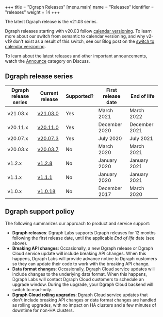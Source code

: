+++
title = "Dgraph Releases"
[menu.main]
  name = "Releases"
  identifier = "releases"
  weight = 14
+++

The latest Dgraph release is the v21.03 series.

Dgraph releases starting with v20.03 follow
[calendar versioning](https://calver.org). To learn more about our switch from
semantic to calendar versioning, and why v2-v19 don't exist as a result of this
switch, see our Blog post on the 
[switch to calendar versioning](https://dgraph.io/blog/post/dgraph-calendar-versioning/).

To learn about the latest releases and other important announcements, watch the
[Announce][] category on Discuss.

[Announce]: https://discuss.dgraph.io/c/announce

## Dgraph release series

 Dgraph release series | Current release | Supported? | First release date | End of life
-----------------------|-----------------|------------|--------------------|--------------
 v21.03.x              | [v21.03.0][]    | Yes        | March 2021         | March 2022
 v20.11.x              | [v20.11.0][]    | Yes        | December 2020      | December 2021
 v20.07.x              | [v20.07.3][]    | Yes        | July 2020          | July 2021
 v20.03.x              | [v20.03.7][]    | No         | March 2020         | March 2021
 v1.2.x                | [v1.2.8][]      | No         | January 2020       | January 2021
 v1.1.x                | [v1.1.1][]      | No         | January 2020       | January 2021
 v1.0.x                | [v1.0.18][]     | No         | December 2017      | March 2020


[v21.03.0]: https://discuss.dgraph.io/t/release-notes-v21-03-0-resilient-rocket/13587
[v20.11.0]: https://discuss.dgraph.io/t/release-notes-v20-11-0-tenacious-tchalla/11942
[v20.07.3]: https://discuss.dgraph.io/t/dgraph-v20-07-3-release/12107
[v20.03.7]: https://discuss.dgraph.io/t/dgraph-v20-03-7-release/12077
[v1.2.8]: https://discuss.dgraph.io/t/dgraph-v1-2-8-release/11183
[v1.1.1]: https://discuss.dgraph.io/t/dgraph-v1-1-1-release/5664
[v1.0.18]: https://discuss.dgraph.io/t/dgraph-v1-0-18-release/5663

## Dgraph support policy

The following summarizes our approach to product and service support:
 
* **Dgraph releases**: Dgraph Labs supports Dgraph releases for 12 months following the
 first release date, until the applicable *End of life* date (see above).
* **Breaking API changes**: Occasionally, a new Dgraph release or Dgraph Cloud
service update will include breaking API changes. When this happens, Dgraph Labs
will provide advance notice to Dgraph customers so they can update their code 
to work with the breaking API change.
* **Data format changes**: Occasionally, Dgraph Cloud service updates will include
changes to the underlying data format. When this happens, Dgraph Labs will contact
Dgraph Cloud customers to schedule an upgrade window. During the upgrade,
your Dgraph Cloud backend will switch to read-only.
* **Dgraph Cloud rolling upgrades**: Dgraph Cloud service updates that don't
include breaking API changes or data format changes are handled as rolling upgrades,
with no impact on HA clusters and a few minutes of downtime for non-HA clusters.

<!-- Original API deprecation wording, for reviewer reference:  
If there're API breaking changes, we'll give the user plenty of notice (months) and work with them to upgrade them to the new version — this might require code changes at their end, so we have to be more careful.

If there're no API changes, but underlying data format changes, then we'd upgrade the user automatically based on the downtime slots the user chooses. Downtime for us means moving existing backend to "read-only" for 15-30 mins, and upgrading them.

If there're no underlying data changes, then we can just do a rolling upgrade, with no noticeable impact on HA clusters (but perhaps a couple of mins of downtime for non-HA clusters).
-->